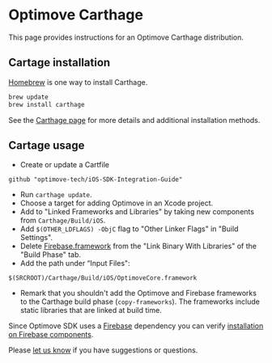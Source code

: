 # Optimove Carthage

This page provides instructions for an Optimove Carthage distribution.

## Cartage installation

[Homebrew](http://brew.sh/) is one way to install Carthage.

```bash
brew update
brew install carthage
```

See the
[Carthage page](https://github.com/Carthage/Carthage#installing-carthage) for
more details and additional installation methods.

## Cartage usage

* Create or update a Cartfile

```
github "optimove-tech/iOS-SDK-Integration-Guide"
```

* Run `carthage update`.
* Choose a target for adding Optimove in an Xcode project.
* Add to "Linked Frameworks and Libraries" by taking new components from `Carthage/Build/iOS`.
* Add `$(OTHER_LDFLAGS) -ObjC` flag to "Other Linker Flags" in "Build Settings".
* Delete [Firebase.framework](https://github.com/firebase/firebase-ios-sdk/issues/911#issuecomment-372455235) from the "Link Binary With Libraries" of the "Build Phase" tab.
* Add the path under “Input Files":

```
$(SRCROOT)/Carthage/Build/iOS/OptimoveCore.framework
```

* Remark that you shouldn't add the Optimove and Firebase frameworks to the Carthage build phase (`copy-frameworks`). The frameworks include static libraries that are linked at build time.

Since Optimove SDK uses a [Firebase](https://github.com/firebase/firebase-ios-sdk) dependency you can verify [installation on Firebase components](https://github.com/firebase/firebase-ios-sdk/blob/master/Carthage.md).

Please [let us know](https://github.com/optimove-tech/iOS-SDK-Integration-Guide/issues) if you have suggestions or questions.
